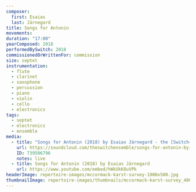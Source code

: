 ```yaml
---
composer:
  first: Esaias
  last: Järnegard
title: Songs for Antonin
movements:
duration: "17:00"
yearComposed: 2018
performedBySwitch: 2018
commissionedOrWrittenFor: commission
size: septet
instrumentation:
  - flute
  - clarinet
  - saxophone
  - percussion
  - piano
  - violin
  - cello
  - electronics
tags:
  - septet
  - electronics
  - ensemble
media:
  - title: "Songs for Antonin (2018) by Esaias Järnegard - the [Switch~ Ensemble]"
    url: https://soundcloud.com/theswitchensemble/songs-for-antonin-by-esaias-jarnegard
    ID: 739506796
    notes: live
  - title: Songs for Antonin (2018) by Esaias Järnegard
    url: https://www.youtube.com/embed/hWkUkK8uVPk
headerImage: repertoire-images/mccormack-karst-survey-1000x500.jpg
thumbnailImage: repertoire-images/thumbnails/mccormack-karst-survey_400x200.jpg
---
```

